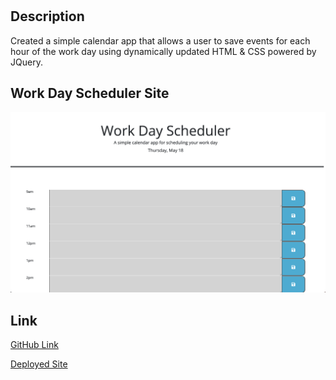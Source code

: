 # <Work Day Scheduler>

## Description

Created a simple calendar app that allows a user to save events for each hour of the work day using dynamically updated HTML & CSS powered by JQuery.

## Work Day Scheduler Site

![screenshot](./assets/images/screenshot.png)

## Link
[GitHub Link](https://github.com/djamiranda/Work_Day_Scheduler)

[Deployed Site](https://djamiranda.github.io/Work_Day_Scheduler/)